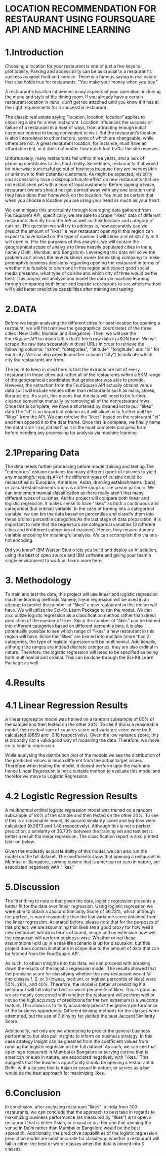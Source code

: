 # LOCATION RECOMMENDATION FOR RESTAURANT USING FOURSQUARE API AND MACHINE LEARNING
# 1.Introduction
Choosing a location for your restaurant is one of just a few keys to profitability. Parking and accessibility can be as crucial to a restaurant's success as great food and service. There is a famous saying in real estate that also holds true for restaurants: "You make your money when you buy."

A restaurant's location influences many aspects of your operation, including the menu and style of the dining room. If you already have a certain restaurant location in mind, don’t get too attached until you know if it has all the right requirements for a successful restaurant.

The classic real estate saying “location, location, location” applies to choosing a site for a new restaurant. Location influences the success or failure of a restaurant in a host of ways, from attracting enough initial customer interest to being convenient to visit. But the restaurant’s location is also interrelated to other factors, some of which are changeable, while others are not. A great restaurant location, for instance, must have an affordable rent, or it does not matter how much foot traffic the site receives.

Unfortunately, many restaurants fail within three years, and a lack of planning contributes to this hard reality. Sometimes, restaurants that would be otherwise successful go out of business because they are inaccessible or unknown to their potential customers. As might be expected, visibility and accessibility have a disproportionate effect on new restaurants that are not established yet with a core of loyal customers. Before signing a lease, restaurant owners should not get carried away with any one location until they have done their homework on the location. You must be certain that when you choose a location you are using your head as much as your heart.

We can mitigate this uncertainty through leveraging data gathered from FourSquare's API, specifically, we are able to scrape "likes" data of different restaurants directly from the API as well as their location and category of cuisine. The question we will try to address is, how accurately can we predict the amount of "likes" a new restaurant opening in this region can expect to have based on the type of cuisine it will serve and which city in it will open in. (For the purposes of this analysis, we will contain the geographical scope of analysis to three heavily populated cities in India, namely Delhi, Mumbai, and Bangalore). Leveraging this data will solve the problem as it allows the new business owner (or existing company) to make preemptive business decisions regarding opening the restaurant in terms of whether it is feasible to open one in this region and expect good social media presence, what type of cuisine and which city of three would be the best. This project will analyze and model the data via machine learning through comparing both linear and logistic regressions to see which method will yield better predictive capabilities after training and testing

# 2.DATA
Before we begin analysing the different cities for best location for opening a restraunt, we will first retrieve the geographical coordinates of the three cities (New Delhi, Mumbai and Bangalore). Then, we will use the FourSquare API to obtain URLs that'll fetch raw data in JSON form. We will scrape the raw data separately in these URLs in order to retrieve the following columns: "name", "categories", "latitude", "longitude". and "id" for each city. We can also provide another column ("city") to indicate which city the restaurants are from.

The point to keep in mind here is that the extracts are not of every restaurant in those cities but rather all of the restaurants within a 5KM range of the geographical coordinates that geolocator was able to provide. However, the extraction from the FourSquare API actually obtains venue data so it will include venues other than restaurants such as malls, stores, libraries etc. As such, this means that the data will need to be further cleaned somewhat manually by removing all of the nonrestaurant rows. Once this is complete, we have a shortened by cleaned list to pull "likes" data.The "id" is an important column as it will allow us to further pull the "likes" from the API. We can retreive the "likes" based on the restaurant "id" and then append it to the data frame. Once this is complete, we finally name the dataframe 'raw_dataset' as it is the most complete compiled form before needing any processing for analysis via machine learning.

# 2.1Preparing Data
The data needs further processing before model training and testing.The "categories" column contains too many different types of cuisines to yield any meaningful results.All of the different types of cuisine could be reclassified as European, American, Asian, drinking establishments (bars), or casual establishments such as coffee shops or ice cream parlours. We can implement manual classification as there really aren't that many different types of cuisines. As this project will compare both linear and logistic regression, it makes sense to have "likes" as both a continuous and categorical (but ordinal) variable. In the case of turning into a categorical variable, we can bin the data based on percentiles and classify them into these ordinal percentile categories.As the last stage of data preparation, it is important to note that the regressors are categorical variables (3 different cities and 6 different categories of cuisines). Hence, they require dummy variable encoding for meaningful analysis. We can accomplish this via one-hot encoding.

Did you know? IBM Watson Studio lets you build and deploy an AI solution, using the best of open source and IBM software and giving your team a single environment to work in. Learn more here.
# 3. Methodology
To train and test the data, this project will use linear and logistic regression machine learning methods.Namely, linear regression will be used in an attempt to predict the number of "likes" a new restaurant in this region will have. We will utilize the Sci-Kit Learn Package to run the model. We can also utilize logisitc regression as a classification method rather than direct prediction of the number of likes. Since the number of "likes" can be binned into different categories based on different percentile bins, it is also potentiallly possible to see which range of "likes" a new restaurant in this region will have. Since the "likes" are binned into multiple (more than 2) categories, the type of logistic regression will be multinomial. Additionally, although the ranges are indeed discrete categories, they are also ordinal in nature. Therefore, the logistic regression will need to be specified as being both multinomial and ordinal. This can be done through the Sci-Kit Learn Package as well.

# 4.Results
# 4.1 Linear Regression Results
A linear regression model was trained on a random subsample of 80% of the sample and then tested on the other 20%. To see if this is a reasonable model. the residual sum of squares score and variance score were both calculated (8689 and -0.18 respectively). Given the low variance score, this is probably not a valid/good way of modelling the data. Therefore, we move on to logistic regression.

While analysing the distribution plot of the models we see the distribution of the predicted values is much different from the actual target values. Therefore when testing the model, it doesnt perform upto the mark and hence Linear Regression is not a suitable method to evaluate this model and therefor we move to Logistic Regression.

# 4.2 Logistic Regression Results
A multinomial ordinal logisitc regression model was trained on a random subsample of 80% of the sample and then tested on the other 20%. To see if this is a reasonable model, its jaccard similarity score and log-loss were calculated (0.3673 and 1.48 respectively). Although this is not a perfect prediction, a similarity of 36.73% between the training set and test set is better a result tha linear regression. The classification report is also printed later on below.

Given the modestly accurate ability of this model, we can also run the model on the full dataset. The coefficients show that opening a restaurant in Mumbai or Bangalore, serving cuisine that is american or euro in nature, are associated negatively with "likes."

# 5.Discussion
The first thing to note is that given the data, logistic regression presents a better fit for the data over linear regression. Using logistic regression we were able to obtain a Jaccard Similarity Score of 36.73%, which although not perfect, is more reasonable than the low variance score obtained from the linear regression. As stated before, please note that for the purposes of this project, we are assumming that likes are a good proxy for how well a new restaurant will do in terms of brand, image and by extension how well the restaurant will perform business-wise. Whether or not these assumptions hold up in a real-life scenario is up for discussion, but this project does contain limitations in scope due to the amount of data that can be fetched from the FourSquare API.

As such, to obtain insights into this data, we can proceed with breaking down the results of the logistic regression model. The results showed that the precision score for classifying whether the new restaurant would fall into classes 1, 2, or 3 (lowest, medium, or highest percentile of likes) were 50%, 28%, and 40%. Therefore, the model is better at predicting if a restaurant will fall into the best or worst percentile of likes. This is good as we are mostly concerned with whether the restuarant will perform well or not so the high accuracy of predictions for the two extremum is a welcome feature. This allows us to fairly accurately predict the general performance of the business opportunity. Different binning methods for the classes were attempted, but the use of 3 bins by far yielded the best Jaccard Similarity Score.

Additionally, not only are we attempting to predict the general business performance but also pull insights to inform on business strategy. In this case strategy insight can be gleamed from the coefficient values from running the logistic regressin on the full dataset. As such, we can see that opening a restaurant in Mumbai or Bangalore or serving cuisine that is american or euro in nature, are associated negatively with "likes." This suggests that the business opportunity should be opening a restaurant in Delhi, with a cuisine that is Asian or casual in nature, or serves as a bar would be the best approach for maximizing likes.

# 6.Conclusion
In conclusion, after analyzing restaurant "likes" in India from 300 restaurants, we can conclude that the approach to best take in regards to maximizing business performance (as measured by "likes") is to open a restaurant that is either Asian, or casual or is a bar and that opening the venue in Delhi rather than Mumbai or Bangalore would be the best approach. Additionally, the predictive capabilities of the logistic regression prediction model are most accurate for classifying whether a restaurant will fall in either the best or worst classes when the data is binned into 3 classes.

​
